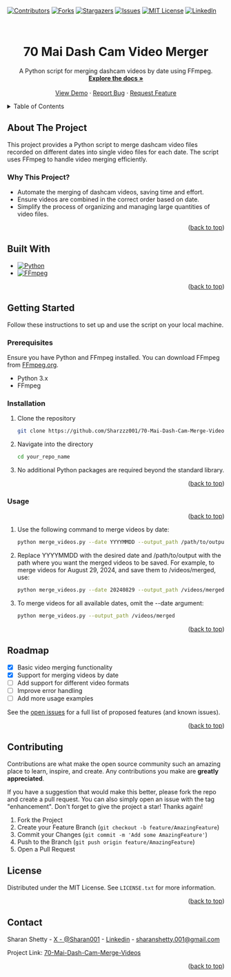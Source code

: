[![Contributors][contributors-shield]][contributors-url]
[![Forks][forks-shield]][forks-url]
[![Stargazers][stars-shield]][stars-url]
[![Issues][issues-shield]][issues-url]
[![MIT License][license-shield]][license-url]
[![LinkedIn][linkedin-shield]][linkedin-url]

<!-- PROJECT LOGO -->
<br />
<h1 align="center">70 Mai Dash Cam Video Merger</h1>
<p align="center">
  A Python script for merging dashcam videos by date using FFmpeg.
  <br />
  <a href="https://github.com/Sharzzz001/70-Mai-Dash-Cam-Merge-Videos"><strong>Explore the docs »</strong></a>
  <br />
  <br />
  <a href="#usage">View Demo</a>
  ·
  <a href="#contributing">Report Bug</a>
  ·
  <a href="#contact">Request Feature</a>
</p>


<!-- TABLE OF CONTENTS -->
<details>
  <summary>Table of Contents</summary>
  <ol>
    <li>
      <a href="#about-the-project">About The Project</a>
      <ul>
        <li><a href="#built-with">Built With</a></li>
      </ul>
    </li>
    <li>
      <a href="#getting-started">Getting Started</a>
      <ul>
        <li><a href="#prerequisites">Prerequisites</a></li>
        <li><a href="#installation">Installation</a></li>
      </ul>
    </li>
    <li><a href="#usage">Usage</a></li>
    <li><a href="#roadmap">Roadmap</a></li>
    <li><a href="#contributing">Contributing</a></li>
    <li><a href="#license">License</a></li>
    <li><a href="#contact">Contact</a></li>
    <li><a href="#acknowledgments">Acknowledgments</a></li>
  </ol>
</details>



<!-- ABOUT THE PROJECT -->
## About The Project

This project provides a Python script to merge dashcam video files recorded on different dates into single video files for each date. The script uses FFmpeg to handle video merging efficiently.

<!-- WHY THIS PROJECT -->
### Why This Project?

* Automate the merging of dashcam videos, saving time and effort.
* Ensure videos are combined in the correct order based on date.
* Simplify the process of organizing and managing large quantities of video files.

<p align="right">(<a href="#readme-top">back to top</a>)</p>



## Built With

* [![Python][Python-shield]][Python-url]
* [![FFmpeg][FFmpeg-shield]][FFmpeg-url]

<p align="right">(<a href="#readme-top">back to top</a>)</p>



<!-- GETTING STARTED -->
## Getting Started

Follow these instructions to set up and use the script on your local machine.

### Prerequisites

Ensure you have Python and FFmpeg installed. You can download FFmpeg from [FFmpeg.org](https://ffmpeg.org/download.html).

* Python 3.x
* FFmpeg

### Installation

1. Clone the repository
   ```sh
   git clone https://github.com/Sharzzz001/70-Mai-Dash-Cam-Merge-Videos.git

2. Navigate into the directory
   ```sh
   cd your_repo_name

3. No additional Python packages are required beyond the standard library.
<p align="right">(<a href="#readme-top">back to top</a>)</p> 

<!-- USAGE EXAMPLES -->
### Usage

<p align="right">(<a href="#readme-top">back to top</a>)</p>

1. Use the following command to merge videos by date:
    ```sh 
    python merge_videos.py --date YYYYMMDD --output_path /path/to/output

2. Replace YYYYMMDD with the desired date and /path/to/output with the path where you want the merged videos to be saved. For example, to merge videos for August 29, 2024, and save them to /videos/merged, use:
    ```sh
    python merge_videos.py --date 20240829 --output_path /videos/merged

3. To merge videos for all available dates, omit the --date argument:
    ```sh
    python merge_videos.py --output_path /videos/merged

<p align="right">(<a href="#readme-top">back to top</a>)</p> 

## Roadmap

- [x] Basic video merging functionality
- [x] Support for merging videos by date
- [ ] Add support for different video formats
- [ ] Improve error handling
- [ ] Add more usage examples

See the [open issues](https://github.com/Sharzzz001/70-Mai-Dash-Cam-Merge-Videos/issues) for a full list of proposed features (and known issues).

<p align="right">(<a href="#readme-top">back to top</a>)</p>


<!-- CONTRIBUTING -->
## Contributing

Contributions are what make the open source community such an amazing place to learn, inspire, and create. Any contributions you make are **greatly appreciated**.

If you have a suggestion that would make this better, please fork the repo and create a pull request. You can also simply open an issue with the tag "enhancement".
Don't forget to give the project a star! Thanks again!

1. Fork the Project
2. Create your Feature Branch (`git checkout -b feature/AmazingFeature`)
3. Commit your Changes (`git commit -m 'Add some AmazingFeature'`)
4. Push to the Branch (`git push origin feature/AmazingFeature`)
5. Open a Pull Request

<!-- LICENSE -->
## License

Distributed under the MIT License. See `LICENSE.txt` for more information.

<p align="right">(<a href="#readme-top">back to top</a>)</p>

<!-- CONTACT -->
## Contact

Sharan Shetty - [X - @Sharan001](https://x.com/001Sharan) - [Linkedin](https://linkedin.com/in/sharanshetty001) - sharanshetty.001@gmail.com 

Project Link: [70-Mai-Dash-Cam-Merge-Videos](https://github.com/Sharzzz001/70-Mai-Dash-Cam-Merge-Videos)

<p align="right">(<a href="#readme-top">back to top</a>)</p>

<!-- MARKDOWN LINKS & IMAGES -->
<!-- https://www.markdownguide.org/basic-syntax/#reference-style-links -->
[contributors-shield]: https://img.shields.io/github/contributors/Sharzzz001/70-Mai-Dash-Cam-Merge-Videos.svg?style=for-the-badge
[contributors-url]: https://github.com/Sharzzz001/70-Mai-Dash-Cam-Merge-Videos/graphs/contributors
[forks-shield]: https://img.shields.io/github/forks/Sharzzz001/70-Mai-Dash-Cam-Merge-Videos.svg?style=for-the-badge
[forks-url]: https://github.com/Sharzzz001/70-Mai-Dash-Cam-Merge-Videos/network/members
[stars-shield]: https://img.shields.io/github/stars/Sharzzz001/70-Mai-Dash-Cam-Merge-Videos.svg?style=for-the-badge
[stars-url]: https://github.com/Sharzzz001/70-Mai-Dash-Cam-Merge-Videos/stargazers
[issues-shield]: https://img.shields.io/github/issues/Sharzzz001/70-Mai-Dash-Cam-Merge-Videos.svg?style=for-the-badge
[issues-url]: https://github.com/Sharzzz001/70-Mai-Dash-Cam-Merge-Videos/issues
[license-shield]: https://img.shields.io/github/license/Sharzzz001/70-Mai-Dash-Cam-Merge-Videos.svg?style=for-the-badge
[license-url]: https://github.com/Sharzzz001/70-Mai-Dash-Cam-Merge-Videos/blob/master/LICENSE.txt
[linkedin-shield]: https://img.shields.io/badge/-LinkedIn-black.svg?style=for-the-badge&logo=linkedin&colorB=555
[linkedin-url]: https://linkedin.com/in/sharanshetty001
[Python-shield]: https://img.shields.io/badge/Python-3776AB?style=for-the-badge&logo=python&logoColor=white
[Python-url]: https://www.python.org/
[FFmpeg-shield]: https://img.shields.io/badge/FFmpeg-FF7F00?style=for-the-badge&logo=ffmpeg&logoColor=white
[FFmpeg-url]: https://ffmpeg.org/